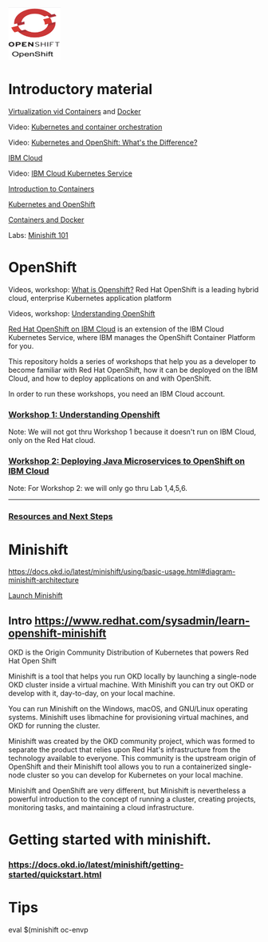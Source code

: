<img src="src/OpenShift.png" height="105" width="105">

# Introductory material


 <a href="https://cloud.google.com/containers/">Virtualization vid Containers</a> 
 and <a href="https://www.docker.com/resources/what-container">Docker</a>
 
 Video: <a href="https://www.ibm.com/cloud/container-service">Kubernetes and container orchestration</a> 

Video: [Kubernetes and OpenShift: What's the Difference?](https://www.ibm.com/cloud/blog/new-builders/kubernetes-and-openshift)

<a href="https://cloud.ibm.com/catalog">IBM Cloud</a>

Video: [IBM Cloud Kubernetes Service](https://www.ibm.com/cloud/container-service)

[Introduction to Containers](https://www.ibm.com/cloud/learn/containers)

[Kubernetes and OpenShift](https://www.ibm.com/cloud/blog/new-builders/kubernetes-and-openshift)

[Containers and Docker](https://www.ibm.com/cloud/garage/content/course/containers-and-docker/2)

Labs: [Minishift 101](https://github.com/IBMDeveloperUK/minishift101)

# OpenShift

Videos, workshop: [What is Openshift?](https://www.openshift.com/learn/what-is-openshift)
Red Hat OpenShift is a leading hybrid cloud, enterprise Kubernetes application platform

Videos, workshop: [Understanding OpenShift](https://github.com/nheidloff/openshift-on-ibm-cloud-workshops/blob/master/1-understanding-openshift/README.md#understanding-openshift)

[Red Hat OpenShift on IBM Cloud](https://cloud.ibm.com/docs/openshift?topic=openshift-why_openshift) is an extension of the IBM Cloud Kubernetes Service, where IBM manages the OpenShift Container Platform for you.

This repository holds a series of workshops that help you as a developer to become familiar with Red Hat OpenShift, how it can be deployed on the IBM Cloud, and how to deploy applications on and with OpenShift.

In order to run these workshops, you need an IBM Cloud account.

### [Workshop 1: Understanding Openshift](https://github.com/IBM/openshift-on-ibm-cloud-workshops#workshop-1-understanding-openshift) 
Note: We will not got thru Workshop 1 because it doesn't run on IBM Cloud, only on the Red Hat cloud.


### [Workshop 2: Deploying Java Microservices to OpenShift on IBM Cloud](https://github.com/IBM/openshift-on-ibm-cloud-workshops#workshop-2-deploying-java-microservices-to-openshift-on-ibm-cloud)
Note: For Workshop 2: we will only go thru Lab 1,4,5,6. 

<hr>

### [Resources and Next Steps](https://github.com/nheidloff/openshift-on-ibm-cloud-workshops#resources-and-next-steps)

# Minishift


https://docs.okd.io/latest/minishift/using/basic-usage.html#diagram-minishift-architecture

[Launch Minishift](https://computingforgeeks.com/how-to-run-local-openshift-cluster-with-minishift/)

## Intro https://www.redhat.com/sysadmin/learn-openshift-minishift

OKD is the Origin Community Distribution of Kubernetes that powers Red Hat Open Shift

Minishift is a tool that helps you run OKD locally by launching a single-node OKD cluster inside a virtual machine. With Minishift you can try out OKD or develop with it, day-to-day, on your local machine.

You can run Minishift on the Windows, macOS, and GNU/Linux operating systems. Minishift uses libmachine for provisioning virtual machines, and OKD for running the cluster.

Minishift was created by the OKD community project, which was formed to separate the product that relies upon Red Hat's infrastructure from the technology available to everyone. This community is the upstream origin of OpenShift and their Minishift tool allows you to run a containerized single-node cluster so you can develop for Kubernetes on your local machine.

Minishift and OpenShift are very different, but Minishift is nevertheless a powerful introduction to the concept of running a cluster, creating projects, monitoring tasks, and maintaining a cloud infrastructure.
 
# Getting started with minishift.  
### https://docs.okd.io/latest/minishift/getting-started/quickstart.html

# Tips

eval $(minishift oc-envp

